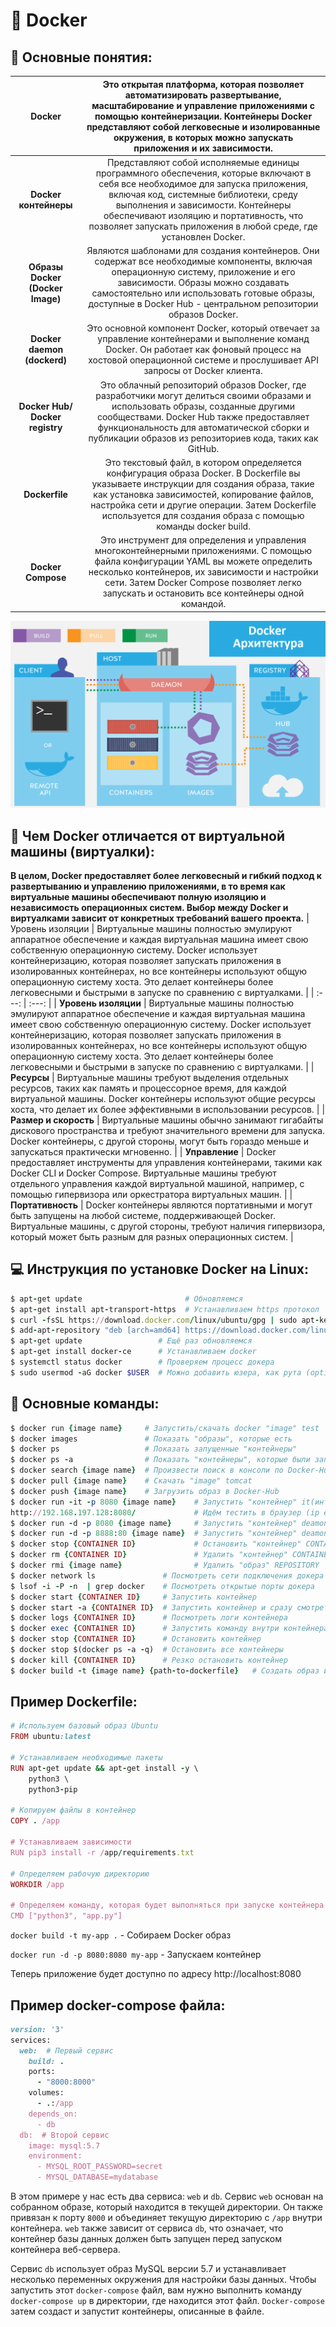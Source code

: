 # :whale: Docker 

## :pushpin: Основные понятия:
| Docker | Это открытая платформа, которая позволяет автоматизировать развертывание, масштабирование и управление приложениями с помощью контейнеризации. Контейнеры Docker представляют собой легковесные и изолированные окружения, в которых можно запускать приложения и их зависимости. |
| :---: | :---: |
| **Docker контейнеры** | Представляют собой исполняемые единицы программного обеспечения, которые включают в себя все необходимое для запуска приложения, включая код, системные библиотеки, среду выполнения и зависимости. Контейнеры обеспечивают изоляцию и портативность, что позволяет запускать приложения в любой среде, где установлен Docker. |
| **Образы Docker (Docker Image)** | Являются шаблонами для создания контейнеров. Они содержат все необходимые компоненты, включая операционную систему, приложение и его зависимости. Образы можно создавать самостоятельно или использовать готовые образы, доступные в Docker Hub - центральном репозитории образов Docker. |
| **Docker daemon (dockerd)** | Это основной компонент Docker, который отвечает за управление контейнерами и выполнение команд Docker. Он работает как фоновый процесс на хостовой операционной системе и прослушивает API запросы от Docker клиента. |
| **Docker Hub/ Docker registry**  | Это облачный репозиторий образов Docker, где разработчики могут делиться своими образами и использовать образы, созданные другими сообществами. Docker Hub также предоставляет функциональность для автоматической сборки и публикации образов из репозиториев кода, таких как GitHub. |
| **Dockerfile**        | Это текстовый файл, в котором определяется конфигурация образа Docker. В Dockerfile вы указываете инструкции для создания образа, такие как установка зависимостей, копирование файлов, настройка сети и другие операции. Затем Dockerfile используется для создания образа с помощью команды docker build. |
| **Docker Compose**    | Это инструмент для определения и управления многоконтейнерными приложениями. С помощью файла конфигурации YAML вы можете определить несколько контейнеров, их зависимости и настройки сети. Затем Docker Compose позволяет легко запускать и остановить все контейнеры одной командой. |

![Screenshot](Docker_Architecture.png)


## :dart: Чем Docker отличается от виртуальной машины (виртуалки):
**В целом, Docker предоставляет более легковесный и гибкий подход к развертыванию и управлению приложениями, в то время как виртуальные машины обеспечивают полную изоляцию и независимость операционных систем. Выбор между Docker и виртуалками зависит от конкретных требований вашего проекта.**
| Уровень изоляции | Виртуальные машины полностью эмулируют аппаратное обеспечение и каждая виртуальная машина имеет свою собственную операционную систему. Docker использует контейнеризацию, которая позволяет запускать приложения в изолированных контейнерах, но все контейнеры используют общую операционную систему хоста. Это делает контейнеры более легковесными и быстрыми в запуске по сравнению с виртуалками. |
| :---: | :---: |
| **Уровень изоляции** | Виртуальные машины полностью эмулируют аппаратное обеспечение и каждая виртуальная машина имеет свою собственную операционную систему. Docker использует контейнеризацию, которая позволяет запускать приложения в изолированных контейнерах, но все контейнеры используют общую операционную систему хоста. Это делает контейнеры более легковесными и быстрыми в запуске по сравнению с виртуалками. |
| **Ресурсы** | Виртуальные машины требуют выделения отдельных ресурсов, таких как память и процессорное время, для каждой виртуальной машины. Docker контейнеры используют общие ресурсы хоста, что делает их более эффективными в использовании ресурсов. |
| **Размер и скорость** | Виртуальные машины обычно занимают гигабайты дискового пространства и требуют значительного времени для запуска. Docker контейнеры, с другой стороны, могут быть гораздо меньше и запускаться практически мгновенно. |
| **Управление** | Docker предоставляет инструменты для управления контейнерами, такими как Docker CLI и Docker Compose. Виртуальные машины требуют отдельного управления каждой виртуальной машиной, например, с помощью гипервизора или оркестратора виртуальных машин. |
| **Портативность** | Docker контейнеры являются портативными и могут быть запущены на любой системе, поддерживающей Docker. Виртуальные машины, с другой стороны, требуют наличия гипервизора, который может быть разным для разных операционных систем. |


## :computer: Инструкция по установке Docker на Linux:
```ruby
$ apt-get update                       # Обновляемся
$ apt-get install apt-transport-https  # Устанавливаем https протокол
$ curl -fsSL https://download.docker.com/linux/ubuntu/gpg | sudo apt-key add  # Добавить ключ
$ add-apt-repository "deb [arch=amd64] https://download.docker.com/linux/ubuntu $(lsb_release -cs) stable"  # Актуализировать версию
$ apt-get update                 # Ещё раз обновляемся
$ apt-get install docker-ce      # Устанавливаем docker
$ systemctl status docker        # Проверяем процесс докера
$ sudo usermod -aG docker $USER  # Можно добавить юзера, как рута (optional)
```

## :vhs: Основные команды:
```ruby
$ docker run {image name}     # Запустить/скачать docker "image" test
$ docker images               # Показать "образы", которые есть
$ docker ps                   # Показать запущенные "контейнеры"
$ docker ps -a                # Показать "контейнеры", которые были запущены
$ docker search {image name}  # Произвести поиск в консоли по Docker-Hub
$ docker pull {image name}    # Скачать "image" tomcat
$ docker push {image name}    # Загрузить образ в Docker-Hub
$ docker run -it -p 8080 {image name}    # Запустить "контейнер" it(интерактивно в консоли), p(порт веб-сервера 8080), томкэт
http://192.168.197.128:8080/             # Идём тестить в браузер (ip естественно ваш вставляем)
$ docker run -d -p 8080 {image name}     # Запустить "контейнер" deamon (как процесс)
$ docker run -d -p 8888:80 {image name}  # Запустить "контейнер" deamon (как процесс), p(делаем переброс порта веб-сервера с 80 на 8888), nginx
$ docker stop {CONTAINER ID}             # Остановить "контейнер" CONTAINER ID
$ docker rm {CONTAINER ID}               # Удалить "контейнер" CONTAINER ID (который не используется)
$ docker rmi {image name}                # Удалить "образ" REPOSITORY
$ docker network ls               # Посмотреть сети подключения докера
$ lsof -i -P -n  | grep docker    # Посмотреть открытые порты докера
$ docker start {CONTAINER ID}     # Запустить контейнер
$ docker start -a {CONTAINER ID}  # Запустить контейнер и сразу смотреть по нему логи
$ docker logs {CONTAINER ID}      # Посмотреть логи контейнера
$ docker exec {CONTAINER ID}      # Запустить команду внутри контейнера
$ docker stop {CONTAINER ID}      # Остановить контейнер
$ docker stop $(docker ps -a -q)  # Остановить все контейнеры
$ docker kill {CONTAINER ID}      # Резко остановить контейнер
$ docker build -t {image name} {path-to-dockerfile}   # Создать образ из Dockerfile (./path/to/dockerfile)
```


## Пример Dockerfile:
```ruby
# Используем базовый образ Ubuntu
FROM ubuntu:latest

# Устанавливаем необходимые пакеты
RUN apt-get update && apt-get install -y \
    python3 \
    python3-pip

# Копируем файлы в контейнер
COPY . /app

# Устанавливаем зависимости
RUN pip3 install -r /app/requirements.txt

# Определяем рабочую директорию
WORKDIR /app

# Определяем команду, которая будет выполняться при запуске контейнера
CMD ["python3", "app.py"]
```

```docker build -t my-app .``` - Собираем Docker образ

```docker run -d -p 8080:8080 my-app``` - Запускаем контейнер

Теперь приложение будет доступно по адресу http://localhost:8080




## Пример docker-compose файла:
```ruby
version: '3'
services:
  web:  # Первый сервис
    build: .
    ports:
      - "8000:8000"
    volumes:
      - .:/app
    depends_on:
      - db
  db:  # Второй сервис
    image: mysql:5.7
    environment:
      - MYSQL_ROOT_PASSWORD=secret
      - MYSQL_DATABASE=mydatabase
```

В этом примере у нас есть два сервиса: `web` и `db`. Сервис `web` основан на собранном образе, который находится в текущей директории.
Он также привязан к порту `8000` и объединяет текущую директорию с `/app` внутри контейнера.
`web` также зависит от сервиса `db`, что означает, что контейнер базы данных должен быть запущен перед запуском контейнера веб-сервера.

Сервис `db` использует образ MySQL версии 5.7 и устанавливает несколько переменных окружения для настройки базы данных.
Чтобы запустить этот `docker-compose` файл, вам нужно выполнить команду `docker-compose up` в директории, где находится этот файл. `Docker-compose` затем создаст и запустит контейнеры, описанные в файле.




